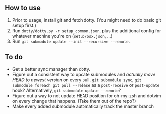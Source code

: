 ## How to use

1. Prior to usage, install git and fetch dotty. (You might need to do basic git setup first.)
2. Run `dotty/dotty.py -r setup_common.json`, plus the additional config for whatever machine you're on (`setup/osx.json`, ...)
3. Run `git submodule update --init --recursive --remote`.

## To do

* Get a better sync manager than dotty.
* Figure out a consistent way to update submodules and *actually move HEAD to newest version* on every pull. `git submodule sync`, `git submodule foreach git pull --rebase` as a `post-receive` or `post-update` hook? Alternatively, `git submodule update --remote`?
* Figure out a way to not update HEAD position for oh-my-zsh and dotvim on every change that happens. (Take them out of the repo?)
* Make every added submodule automatically track the master branch
